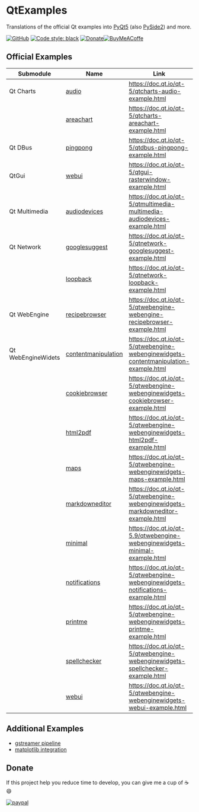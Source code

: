 # QtExamples
Translations of the official Qt examples into [PyQt5](https://pypi.org/project/PyQt5/) (also [PySide2](https://pypi.org/project/PySide2/)) and more.

 [![GitHub](https://img.shields.io/github/license/eyllanesc/QtExamples.svg)](https://github.com/eyllanesc/QtExamples/blob/master/LICENSE) [![Code style: black](https://img.shields.io/badge/code%20style-black-000000.svg)](https://github.com/psf/black) [![Donate](https://img.shields.io/badge/donate-PayPal-blue.svg?logo=paypal)](https://www.paypal.me/eyllanesc)[![BuyMeACoffe](https://www.buymeacoffee.com/assets/img/custom_images/orange_img.png)](https://www.buymeacoffee.com/eyllanesc)

## Official Examples

| Submodule          | Name                                                                 | Link                                                                                 | PyQt5 | PySide2 |
| ------------------ | -------------------------------------------------------------------- | ------------------------------------------------------------------------------------ | :---: | :-----: |
| Qt Charts          | [audio](official/charts/audio)                                       | https://doc.qt.io/qt-5/qtcharts-audio-example.html                                   |       |         |
|                    | [areachart](official/charts/areachart)                               | https://doc.qt.io/qt-5/qtcharts-areachart-example.html                               |       |         |
| Qt DBus            | [pingpong](official/dbus/pingpong)                                   | https://doc.qt.io/qt-5/qtdbus-pingpong-example.html                                  |       |         |
| QtGui              | [webui](official/gui/rasterwindow)                                   | https://doc.qt.io/qt-5/qtgui-rasterwindow-example.html                               |       |         |
| Qt Multimedia      | [audiodevices](official/multimedia/audiodevices)                     | https://doc.qt.io/qt-5/qtmultimedia-multimedia-audiodevices-example.html             |       |         |
| Qt Network         | [googlesuggest](official/network/googlesuggest)                      | https://doc.qt.io/qt-5/qtnetwork-googlesuggest-example.html                          |       |         |
|                    | [loopback](official/network/loopback)                                | https://doc.qt.io/qt-5/qtnetwork-loopback-example.html                               |       |         |
| Qt WebEngine       | [recipebrowser](official/webengine/recipebrowser)                    | https://doc.qt.io/qt-5/qtwebengine-webengine-recipebrowser-example.html              |       |         |
| Qt WebEngineWidets | [contentmanipulation](official/webenginewidgets/contentmanipulation) | https://doc.qt.io/qt-5/qtwebengine-webenginewidgets-contentmanipulation-example.html |       |         |
|                    | [cookiebrowser](official/webenginewidgets/cookiebrowser)             | https://doc.qt.io/qt-5/qtwebengine-webenginewidgets-cookiebrowser-example.html       |       |         |
|                    | [html2pdf](official/webenginewidgets/html2pdf)                       | https://doc.qt.io/qt-5/qtwebengine-webenginewidgets-html2pdf-example.html            |       |         |
|                    | [maps](official/webenginewidgets/maps)                               | https://doc.qt.io/qt-5/qtwebengine-webenginewidgets-maps-example.html                |       |         |
|                    | [markdowneditor](official/webenginewidgets/markdowneditor)           | https://doc.qt.io/qt-5/qtwebengine-webenginewidgets-markdowneditor-example.html      |       |         |
|                    | [minimal](official/webenginewidgets/minimal)                         | https://doc.qt.io/qt-5.9/qtwebengine-webenginewidgets-minimal-example.html           |       |         |
|                    | [notifications](official/webenginewidgets/notifications)             | https://doc.qt.io/qt-5/qtwebengine-webenginewidgets-notifications-example.html       |       |         |
|                    | [printme](official/webenginewidgets/printme)                         | https://doc.qt.io/qt-5/qtwebengine-webenginewidgets-printme-example.html             |       |         |
|                    | [spellchecker](official/webenginewidgets/spellchecker)               | https://doc.qt.io/qt-5/qtwebengine-webenginewidgets-spellchecker-example.html        |       |         |
|                    | [webui](official/webenginewidgets/webui)                             | https://doc.qt.io/qt-5/qtwebengine-webenginewidgets-webui-example.html               |       |         |


## Additional Examples

* [gstreamer pipeline](others/gst_pipeline)
* [matplotlib integration](others/matplotlib)

## Donate

If this project help you reduce time to develop, you can give me a cup of :coffee: :smile:

[![paypal](https://www.paypalobjects.com/en_US/i/btn/btn_donateCC_LG.gif)](https://www.paypal.me/eyllanesc)
